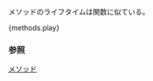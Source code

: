 <!-- Methods are annotated similarly to functions: -->
メソッドのライフタイムは関数に似ている。

{methods.play}

<!--
### See also:
-->
### 参照

[メソッド][methods]


[methods]: /fn/methods.html
